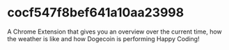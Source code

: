 # cocf547f8bef641a10aa23998
A Chrome Extension that gives you an overview over the current time, how the weather is like and how Dogecoin is performing
Happy Coding!
